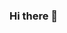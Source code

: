 ### Hi there 👋

<!--

Publick [https://drive.google.com/drive/folders/1LgRZfCOTOxDoVQF7GAn5pbgJjJyUflSc?usp=sharing]

Here are some ideas to get you started:

- 🔭 I’m currently working on ...
- 🌱 I’m currently learning ...
- 👯 I’m looking to collaborate on ...
- 🤔 I’m looking for help with ...
- 💬 Ask me about ...
- 📫 How to reach me: ...
- 😄 Pronouns: ...
- ⚡ Fun fact: ...
-->
